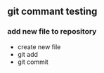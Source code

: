 ## git commant testing


### add new file to repository

- create new file
- git add
- git commit




